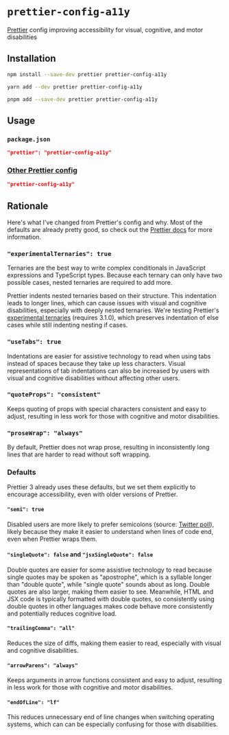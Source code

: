 # `prettier-config-a11y`

[Prettier](https://prettier.io/) config improving accessibility for visual,
cognitive, and motor disabilities

## Installation

```sh
npm install --save-dev prettier prettier-config-a11y
```

```sh
yarn add --dev prettier prettier-config-a11y
```

```sh
pnpm add --save-dev prettier prettier-config-a11y
```

## Usage

### `package.json`

```json
"prettier": "prettier-config-a11y"
```

### [Other Prettier config](https://prettier.io/docs/en/configuration.html)

```json
"prettier-config-a11y"
```

## Rationale

Here's what I've changed from Prettier's config and why. Most of the defaults
are already pretty good, so check out the
[Prettier docs](https://prettier.io/docs/en/options.html) for more information.

### `"experimentalTernaries": true`

Ternaries are the best way to write complex conditionals in JavaScript
expressions and TypeScript types. Because each ternary can only have two
possible cases, nested ternaries are required to add more.

Prettier indents nested ternaries based on their structure. This indentation
leads to longer lines, which can cause issues with visual and cognitive
disabilities, especially with deeply nested ternaries. We're testing Prettier's
[experimental ternaries](https://prettier.io/blog/2023/11/13/curious-ternaries)
(requires 3.1.0), which preserves indentation of else cases while still
indenting nesting if cases.

### `"useTabs": true`

Indentations are easier for assistive technology to read when using tabs instead
of spaces because they take up less characters. Visual representations of tab
indentations can also be increased by users with visual and cognitive
disabilities without affecting other users.

### `"quoteProps": "consistent"`

Keeps quoting of props with special characters consistent and easy to adjust,
resulting in less work for those with cognitive and motor disabilities.

### `"proseWrap": "always"`

By default, Prettier does not wrap prose, resulting in inconsistently long lines
that are harder to read without soft wrapping.

### Defaults

Prettier 3 already uses these defaults, but we set them explicitly to encourage
accessibility, even with older versions of Prettier.

#### `"semi": true`

Disabled users are more likely to prefer semicolons (source:
[Twitter poll](https://twitter.com/nickemccurdy/status/1624305594415955973)),
likely because they make it easier to understand when lines of code end, even
when Prettier wraps them.

#### `"singleQuote": false` and `"jsxSingleQuote": false`

Double quotes are easier for some assistive technology to read because single
quotes may be spoken as "apostrophe", which is a syllable longer than "double
quote", while "single quote" sounds about as long. Double quotes are also
larger, making them easier to see. Meanwhile, HTML and JSX code is typically
formatted with double quotes, so consistently using double quotes in other
languages makes code behave more consistently and potentially reduces cognitive
load.

#### `"trailingComma": "all"`

Reduces the size of diffs, making them easier to read, especially with visual
and cognitive disabilities.

#### `"arrowParens": "always"`

Keeps arguments in arrow functions consistent and easy to adjust, resulting in
less work for those with cognitive and motor disabilities.

#### `"endOfLine": "lf"`

This reduces unnecessary end of line changes when switching operating systems,
which can can be especially confusing for those with disabilities.
